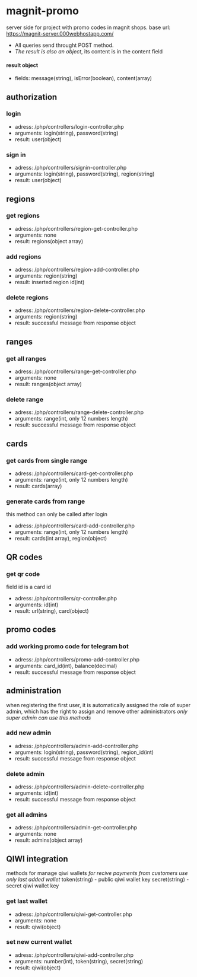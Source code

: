 # magnit-promo
 server side for project with promo codes in magnit shops.
 base url: https://magnit-server.000webhostapp.com/

* All queries send throught POST method.
* *The result is also an object*, its content is in the content field
#### result object
* fields: message(string), isError(boolean), content(array)

## authorization
### login
* adress: /php/controllers/login-controller.php
* arguments: login(string), password(string)
* result: user(object)

### sign in
* adress: /php/controllers/signin-controller.php
* arguments: login(string), password(string), region(string)
* result: user(object)

## regions
### get regions
* adress: /php/controllers/region-get-controller.php
* arguments: none
* result: regions(object array)
### add regions
* adress: /php/controllers/region-add-controller.php
* arguments: region(string)
* result: inserted region id(int)
### delete regions
* adress: /php/controllers/region-delete-controller.php
* arguments: region(string)
* result: successful message from response object

## ranges
### get all ranges
* adress: /php/controllers/range-get-controller.php
* arguments: none
* result: ranges(object array)
### delete range
* adress: /php/controllers/range-delete-controller.php
* arguments: range(int, only 12 numbers length)
* result: successful message from response object
## cards
### get cards from single range
* adress: /php/controllers/card-get-controller.php
* arguments: range(int, only 12 numbers length)
* result: cards(array)
### generate cards from range
this method can only be called after login
* adress: /php/controllers/card-add-controller.php
* arguments: range(int, only 12 numbers length)
* result: cards(int array), region(object)

## QR codes
### get qr code
field id is a card id
* adress: /php/controllers/qr-controller.php
* arguments: id(int)
* result: url(string), card(object)

## promo codes
### add working promo code for telegram bot
* adress: /php/controllers/promo-add-controller.php
* arguments: card_id(int), balance(decimal)
* result: successful message from response object

## administration
when registering the first user, it is automatically assigned the role of super admin, which has the right to assign and remove other administrators
*only super admin can use this methods*
### add new admin
* adress: /php/controllers/admin-add-controller.php
* arguments: login(string), password(string), region_id(int)
* result: successful message from response object
### delete admin
* adress: /php/controllers/admin-delete-controller.php
* arguments: id(int)
* result: successful message from response object
### get all admins
* adress: /php/controllers/admin-get-controller.php
* arguments: none
* result: admins(object array)

## QIWI integration
 methods for manage qiwi wallets
 *for recive payments from customers use only last added wallet*
 token(string) - public qiwi wallet key
 secret(string) - secret qiwi wallet key
### get last wallet
* adress: /php/controllers/qiwi-get-controller.php
* arguments: none
* result: qiwi(object)
### set new current wallet
* adress: /php/controllers/qiwi-add-controller.php
* arguments: number(int), token(string), secret(string)
* result: qiwi(object)
